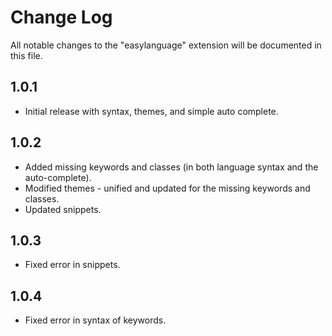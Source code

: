 # Change Log

All notable changes to the "easylanguage" extension will be documented in this file.


## 1.0.1

- Initial release with syntax, themes, and simple auto complete.


## 1.0.2

- Added missing keywords and classes (in both language syntax and the auto-complete). 
- Modified themes - unified and updated for the missing keywords and classes. 
- Updated snippets. 


## 1.0.3 
- Fixed error in snippets. 


## 1.0.4
 - Fixed error in syntax of keywords. 
